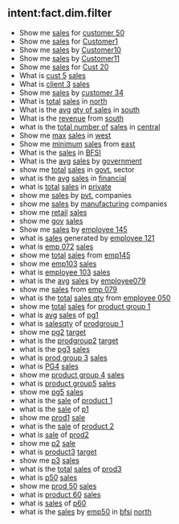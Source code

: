 ## intent:fact.dim.filter
- Show me [sales](fact:SalesAmount) for [customer 50](CustomerName:Customer50)
- Show me [sales](fact:SalesAmount) for [Customer1](CustomerName:Customer1)
- Show me [sales](fact:SalesAmount) by [Customer10](CustomerName:Customer10)
- Show me [sales](fact:SalesAmount) by [Customer11](CustomerName:Customer11)
- Show me [sales](fact:SalesAmount) for [Cust 20](CustomerName:Customer20)
- What is [cust 5](CustomerName:Customer5) [sales](fact:SalesAmount)
- What is [client 3](CustomerName:Customer3) [sales](fact:SalesAmount)
- Show me [sales](fact:SalesAmount) by [customer 34](CustomerName:Customer34)
- What is [total](agg:sum) [sales](fact:SalesAmount) in [north](CustomerRegion:North)
- What is the [avg](agg:mean) [qty of sales](fact:SalesQty) in [south](CustomerRegion:South)
- What is the [revenue](fact:SalesAmount) from [south](CustomerRegion:South)
- what is the [total number of](agg:count) [sales](fact:SalesAmount) in [central](CustomerRegion:Central)
- Show me [max](agg:max) [sales](fact:SalesAmount) in [west](CustomerRegion:West)
- Show me [minimum](agg:min) [sales](fact:SalesAmount) from [east](CustomerRegion:East)
- What is the [sales](fact:SalesAmount) in [BFSI](CustomerType:BFSI)
- What is the [avg](agg:mean) [sales](fact:SalesAmount) by [government](CustomerType:Govt)
- show me [total](agg:sum) [sales](fact:SalesAmount) in [govt.](CustomerType:Govt) sector
- what is the [avg](agg:mean) [sales](fact:SalesAmount) in [financial](CustomerType:Financial)
- what is [total](agg:sum) [sales](fact:SalesAmount) in [private](CustomerType:Private)
- show me [sales](fact:SalesAmount) by [pvt.](CustomerType:Private) companies
- show me [sales](fact:SalesAmount) by [manufacturing](CustomerType:Manufacturing) companies
- show me [retail](CustomerType:Retail) [sales](fact:SalesAmount)
- show me [gov](CustomerType:Govt) [sales](fact:SalesAmount)
- Show me [sales](fact:SalesAmount) by [employee 145](Name:Emp145)
- what is [sales](fact:SalesAmount) generated by [employee 121](Name:Emp121)
- what is [emp 072](Name:Emp072) [sales](fact:SalesAmount)
- show me [total](agg:sum) [sales](fact:SalesAmount) from [emp145](Name:Emp145)
- show me [emp103](Name:Emp103) [sales](fact:SalesAmount)
- what is [employee 103](Name:Emp103) [sales](fact:SalesAmount)
- what is the [avg](agg:mean) [sales](fact:SalesAmount) by [employee079](Name:Emp079)
- show me [sales](fact:SalesAmount) from [emp 079](Name:Emp079)
- what is the [total](agg:sum) [sales qty](fact:SalesQty) from [employee 050](Name:Emp050)
- show me [total](agg:sum) [sales](fact:SalesAmount) for [product group 1](ProdGroup:PG1)
- what is [avg](agg:mean) [sales](fact:SalesAmount) of [pg1](ProdGroup:PG1)
- what is [salesqty](fact:SalesQty) of [prodgroup 1](ProdGroup:PG1)
- show me [pg2](ProdGroup:PG2) [target](fact:TargetAmount)
- what is the [prodgroup2](ProdGroup:PG2) [target](fact:TargetAmount)
- what is the [pg3](ProdGroup:PG3) [sales](fact:SalesAmount)
- what is [prod group 3](ProdGroup:PG3) [sales](fact:SalesAmount)
- what is [PG4](ProdGroup:PG4) [sales](fact:SalesAmount)
- show me [product group 4](ProdGroup:PG4) [sales](fact:SalesAmount)
- what is [product group5](ProdGroup:PG5) [sales](fact:SalesAmount)
- show me [pg5](ProdGroup:PG5) [sales](fact:SalesAmount)
- what is the [sale](fact:SalesAmount) of [product 1](ProductDesc:P1)
- what is the [sale](fact:SalesAmount) of [p1](ProductDesc:P1)
- show me [prod1](ProductDesc:P1) [sale](fact:SalesAmount)
- what is the [sale](fact:SalesAmount) of [product 2](ProductDesc:P2)
- what is [sale](fact:SalesAmount) of [prod2](ProductDesc:P2)
- show me [p2](ProductDesc:P2) [sale](fact:SalesAmount)
- what is [product3](ProductDesc:P3) [target](fact:TargetAmount)
- show me [p3](ProductDesc:P3) [sales](fact:SalesAmount)
- what is the [total](agg:sum) [sales](fact:SalesAmount) of [prod3](ProductDesc:P3)
- what is [p50](ProductDesc:P50) [sales](fact:SalesAmount)
- show me [prod 50](ProductDesc:P50) [sales](fact:SalesAmount)
- what is [product 60](ProductDesc:P60) [sales](fact:SalesAmount)
- what is [sales](fact:SalesAmount) of [p60](ProductDesc:P60)
- what is the [sales](fact:SalesAmount) by [emp50](Name:Emp050) in [bfsi](CustomerType:BFSI) [north](CustomerRegion:North)
